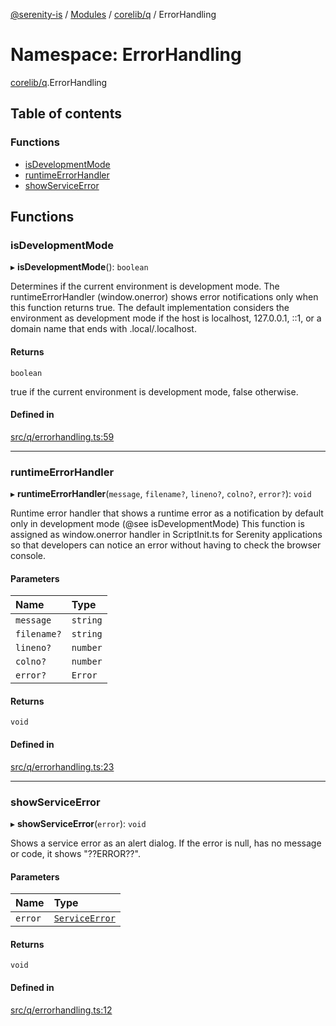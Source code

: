[@serenity-is](../README.md) / [Modules](../modules.md) / [corelib/q](corelib_q.md) / ErrorHandling

# Namespace: ErrorHandling

[corelib/q](corelib_q.md).ErrorHandling

## Table of contents

### Functions

- [isDevelopmentMode](corelib_q.ErrorHandling.md#isdevelopmentmode)
- [runtimeErrorHandler](corelib_q.ErrorHandling.md#runtimeerrorhandler)
- [showServiceError](corelib_q.ErrorHandling.md#showserviceerror)

## Functions

### isDevelopmentMode

▸ **isDevelopmentMode**(): `boolean`

Determines if the current environment is development mode.
The runtimeErrorHandler (window.onerror) shows error notifications only
when this function returns true. The default implementation considers 
the environment as development mode if the host is localhost, 127.0.0.1, ::1,
or a domain name that ends with .local/.localhost.

#### Returns

`boolean`

true if the current environment is development mode, false otherwise.

#### Defined in

[src/q/errorhandling.ts:59](https://github.com/serenity-is/serenity/blob/master/packages/corelib/src/q/errorhandling.ts#L59)

___

### runtimeErrorHandler

▸ **runtimeErrorHandler**(`message`, `filename?`, `lineno?`, `colno?`, `error?`): `void`

Runtime error handler that shows a runtime error as a notification
by default only in development mode (@see isDevelopmentMode)
This function is assigned as window.onerror handler in 
ScriptInit.ts for Serenity applications so that developers
can notice an error without having to check the browser console.

#### Parameters

| Name | Type |
| :------ | :------ |
| `message` | `string` |
| `filename?` | `string` |
| `lineno?` | `number` |
| `colno?` | `number` |
| `error?` | `Error` |

#### Returns

`void`

#### Defined in

[src/q/errorhandling.ts:23](https://github.com/serenity-is/serenity/blob/master/packages/corelib/src/q/errorhandling.ts#L23)

___

### showServiceError

▸ **showServiceError**(`error`): `void`

Shows a service error as an alert dialog. If the error
is null, has no message or code, it shows "??ERROR??".

#### Parameters

| Name | Type |
| :------ | :------ |
| `error` | [`ServiceError`](../interfaces/corelib_q.ServiceError.md) |

#### Returns

`void`

#### Defined in

[src/q/errorhandling.ts:12](https://github.com/serenity-is/serenity/blob/master/packages/corelib/src/q/errorhandling.ts#L12)
